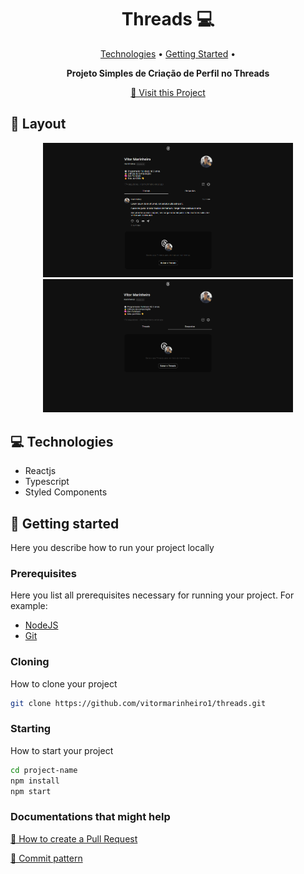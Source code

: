 <h1 align="center" style="font-weight: bold;">Threads 💻</h1>

<p align="center">
 <a href="#tech">Technologies</a> • 
 <a href="#started">Getting Started</a> • 
</p>

<p align="center">
    <b>Projeto Simples de Criação de Perfil no Threads</b>
</p>

<p align="center">
     <a href="https://projeto-threads-marinheiroz.vercel.app/">📱 Visit this Project</a>
</p>

<h2 id="layout">🎨 Layout</h2>

<p align="center">
    <img src="./public/project.png" alt="Image 1" width="400px">
    <img src="./public/project1.png" alt="Image 2" width="400px">
</p>

<h2 id="technologies">💻 Technologies</h2>

- Reactjs
- Typescript
- Styled Components

<h2 id="started">🚀 Getting started</h2>

Here you describe how to run your project locally

<h3>Prerequisites</h3>

Here you list all prerequisites necessary for running your project. For example:

- [NodeJS](https://github.com/)
- [Git](https://github.com)

<h3>Cloning</h3>

How to clone your project

```bash
git clone https://github.com/vitormarinheiro1/threads.git
```

<h3>Starting</h3>

How to start your project

```bash
cd project-name
npm install
npm start
```

<h3>Documentations that might help</h3>

[📝 How to create a Pull Request](https://www.atlassian.com/br/git/tutorials/making-a-pull-request)

[💾 Commit pattern](https://gist.github.com/joshbuchea/6f47e86d2510bce28f8e7f42ae84c716)

